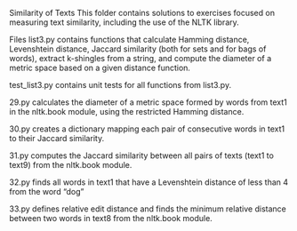 Similarity of Texts
This folder contains solutions to exercises focused on measuring text similarity, including the use of the NLTK library.

Files
list3.py contains functions that calculate Hamming distance, Levenshtein distance, Jaccard similarity (both for sets and for bags of words), extract k-shingles from a string, and compute the diameter of a metric space based on a given distance function.

test_list3.py contains unit tests for all functions from list3.py.

29.py calculates the diameter of a metric space formed by words from text1 in the nltk.book module, using the restricted Hamming distance.

30.py creates a dictionary mapping each pair of consecutive words in text1 to their Jaccard similarity.

31.py computes the Jaccard similarity between all pairs of texts (text1 to text9) from the nltk.book module.

32.py finds all words in text1 that have a Levenshtein distance of less than 4 from the word “dog”

33.py defines relative edit distance and finds the minimum relative distance between two words in text8 from the nltk.book module.


